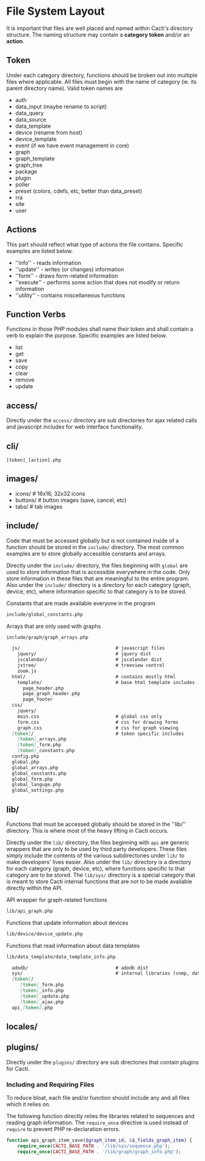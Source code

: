 # File System Layout

It is important that files are well placed and named within Cacti's directory
structure. The naming structure may contain a **category token** and/or an
**action**.

## Token

Under each category directory, functions should be broken out into multiple
files where applicable. All files must begin with the name of category (ie. its
parent directory name). Valid token names are

* auth
* data_input (maybe rename to script)
* data_query
* data_source
* data_template
* device (rename from host)
* device_template
* event (if we have event management in core)
* graph
* graph_template
* graph_tree
* package
* plugin
* poller
* preset (colors, cdefs, etc, better than data_preset)
* rra
* site
* user

## Actions

This part should reflect what type of actions the file contains. Specific
examples are listed below.

* ''info'' - reads information
* ''update'' - writes (or changes) information
* ''form'' - draws form-related information
* ''execute'' - performs some action that does not modify or return information
* ''utility'' - contains miscellaneous functions

## Function Verbs

Functions in those PHP modules shall name their token and shall contain a verb
to explain the purpose. Specific examples are listed below.

* list
* get
* save
* copy
* clear
* remove
* update

## access/

Directly under the `access/` directory are sub directories for ajax related
calls and javascript includes for web interface functionality.

## cli/

`[token]_[action].php`

## images/

* icons/                                # 16x16, 32x32 icons
* buttons/                              # button images (save, cancel, etc)
* tabs/                                 # tab images

## include/

Code that must be accessed globally but is not contained inside of a function
should be stored in the `include/` directory. The most common examples are to
store globally accessible constants and arrays.

Directly under the `include/` directory, the files beginning with `global` are
used to store information that is accessible everywhere in the code. Only store
information in these files that are meaningful to the entire program. Also
under the `include/` directory is a directory for each category (graph, device,
etc), where information specific to that category is to be stored.

Constants that are made available everyone in the program

```markdown
include/global_constants.php
```

Arrays that are only used with graphs

```markdown
include/graph/graph_arrays.php
```

```markdown
  js/                                   # javascript files
    jquery/                             # jquery dist
    jscalendar/                         # jscalendar dist
    jstree/                             # treeview control
    zoom.js
  html/                                 # contains mostly html
    template/                           # base html template includes
      page_header.php
      page_graph_header.php
      page_footer
  css/
    jquery/
    main.css                            # global css only
    form.css                            # css for drawing forms
    graph.css                           # css for graph viewing
  [token]/                              # token specific includes
    [token]_arrays.php
    [token]_form.php
    [token]_constants.php
  config.php
  global.php
  global_arrays.php
  global_constants.php
  global_form.php
  global_languge.php
  global_settings.php
```

## lib/

Functions that must be accessed globally should be stored in the ''lib/''
directory. This is where most of the heavy lifting in Cacti occurs.

Directly under the `lib/` directory, the files beginning with `api` are generic
wrappers that are only to be used by third party developers. These files simply
include the contents of the various subdirectories under `lib/` to make
developers' lives easier. Also under the `lib/` directory is a directory for
each category (graph, device, etc), where functions specific to that category
are to be stored. The `lib/sys/` directory is a special category that is meant
to store Cacti internal functions that are not to be made available directly
within the API.

API wrapper for graph-related functions

```markdown
lib/api_graph.php
```

Functions that update information about devices

```markdown
lib/device/device_update.php
```

Functions that read information about data templates

```markdown
lib/data_template/data_template_info.php
```

```markdown
  adodb/                                # adodb dist
  sys/                                  # internal libraries (snmp, database, etc)
  [token]/
     [token]_form.php
     [token]_info.php
     [token]_update.php
     [token]_ajax.php
  api_[token].php
```

## locales/

## plugins/

Directly under the `plugins/` directory are sub directories that contain
plugins for Cacti.

### Including and Requiring Files

To reduce bloat, each file and/or function should include any and all files
which it relies on.

The following function directly relies the libraries related to sequences and
reading graph information. The `require_once` directive is used instead of
`require` to prevent PHP re-declaration errors.

```php
function api_graph_item_save($graph_item_id, &$_fields_graph_item) {
    require_once(CACTI_BASE_PATH . '/lib/sys/sequence.php');
    require_once(CACTI_BASE_PATH . '/lib/graph/graph_info.php');
```

